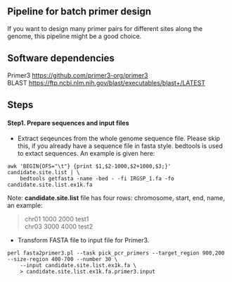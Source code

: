 ## Pipeline for batch primer design
If you want to design many primer pairs for different sites along the genome, this pipeline might be a good choice.


## Software dependencies
Primer3 <https://github.com/primer3-org/primer3><br>
BLAST <https://ftp.ncbi.nlm.nih.gov/blast/executables/blast+/LATEST>

## Steps

#### Step1. Prepare sequences and input files

* Extract seqeunces from the whole genome sequence file. Please skip this, if you already have a sequence file in fasta style. bedtools is used to extact sequences. An example is given here:
```
awk 'BEGIN{OFS="\t"} {print $1,$2-1000,$2+1000,$3;}' candidate.site.list | \
    bedtools getfasta -name -bed - -fi IRGSP_1.fa -fo candidate.site.list.ex1k.fa
```
Note: **candidate.site.list** file has four rows: chromosome,  start, end, name, an example:
>chr01   1000    2000    test1<br>
>chr03   3000    4000    test2<br>

* Transform FASTA file to input file for Primer3.
```
perl fasta2primer3.pl --task pick_pcr_primers --target_region 900,200 --size-region 400-700 --number 30 \
    --input candidate.site.list.ex1k.fa \
    > candidate.site.list.ex1k.fa.primer3.input
```

